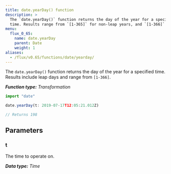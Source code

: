 ```yaml
---
title: date.yearDay() function
description: >
  The `date.yearDay()` function returns the day of the year for a specified
  time. Results range from `[1-365]` for non-leap years, and `[1-366]` in leap years.
menu:
  flux_0_65:
    name: date.yearDay
    parent: Date
    weight: 1
aliases:
  - /flux/v0.65/functions/date/yearday/
---
```


The `date.yearDay()` function returns the day of the year for a specified time.
Results include leap days and range from `[1-366]`.

_**Function type:** Transformation_  

```js
import "date"

date.yearDay(t: 2019-07-17T12:05:21.012Z)

// Returns 198
```

## Parameters

### t
The time to operate on.

_**Data type:** Time_
